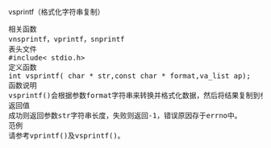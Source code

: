 vsprintf（格式化字符串复制）
<pre>相关函数
vnsprintf，vprintf，snprintf
表头文件
#include< stdio.h>
定义函数
int vsprintf( char * str,const char * format,va_list ap);
函数说明
vsprintf()会根据参数format字符串来转换并格式化数据，然后将结果复制到参数str所指的字符串数组，直到出现字符串结束(’\0’)为止。关于参数format字符串的格式请参考printf()。va_list用法请参考附录C或vprintf()范例。
返回值
成功则返回参数str字符串长度，失败则返回-1，错误原因存于errno中。
范例
请参考vprintf()及vsprintf()。</pre>